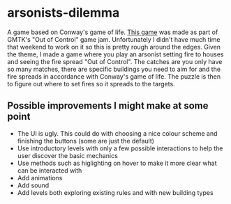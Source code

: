 # arsonists-dilemma
 A game based on Conway's game of life.
[This game](https://dsongi.itch.io/arsonists-dilemma) was made as part of GMTK's "Out of Control" game jam. Unfortunately I didn't have much time that weekend to work on it so this is pretty rough around the edges.
Given the theme, I made a game where you play an arsonist setting fire to houses and seeing the fire spread "Out of Control". The catches are you only have so many matches, there are specific buildings you need to aim for and the fire spreads in accordance with Conway's game of life. The puzzle is then to figure out where to set fires so it spreads to the targets.

## Possible improvements I might make at some point
 - The UI is ugly. This could do with choosing a nice colour scheme and finishing the buttons (some are just the default)
 - Use introductory levels with only a few possible interactions to help the user discover the basic mechanics
 - Use methods such as higlighting on hover to make it more clear what can be interacted with
 - Add animations
 - Add sound
 - Add levels both exploring existing rules and with new building types
